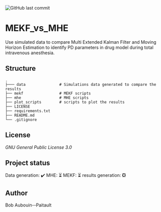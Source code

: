 <img src ="https://img.shields.io/github/last-commit/BobAubouin/MEKF_vs_MHE" alt="GitHub last commit"> 

# MEKF_vs_MHE
Use simulated data to compare Multi Extended Kalman Filter and Moving Horizon Estimation to identify PD parameters in drug model during total intravenous anesthesia.

## Structure

    .
    ├─── data               # Simulations data generated to compare the results
    ├── mekf                # MEKF scripts 
    ├── mhe                 # MHE scripts
    ├── plot_scripts        # scripts to plot the results 
    ├── LICENSE
    ├── requirements.txt
    ├── README.md
    └── .gitignore     
    
## License

_GNU General Public License 3.0_

## Project status
Data generation: ✔️
MHE: ⏳
MEKF: ⏳
results generation: ❎

## Author
Bob Aubouin--Paitault
